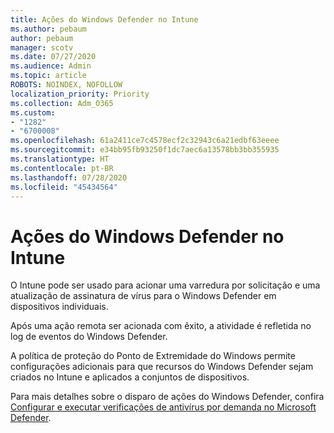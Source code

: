 ```yaml
---
title: Ações do Windows Defender no Intune
ms.author: pebaum
author: pebaum
manager: scotv
ms.date: 07/27/2020
ms.audience: Admin
ms.topic: article
ROBOTS: NOINDEX, NOFOLLOW
localization_priority: Priority
ms.collection: Adm_O365
ms.custom:
- "1282"
- "6700008"
ms.openlocfilehash: 61a2411ce7c4578ecf2c32943c6a21edbf63eeee
ms.sourcegitcommit: e34bb95fb93250f1dc7aec6a13578bb3bb355935
ms.translationtype: HT
ms.contentlocale: pt-BR
ms.lasthandoff: 07/28/2020
ms.locfileid: "45434564"
---
```

# <a name="windows-defender-actions-in-intune"></a>Ações do Windows Defender no Intune

O Intune pode ser usado para acionar uma varredura por solicitação e uma atualização de assinatura de vírus para o Windows Defender em dispositivos individuais.

Após uma ação remota ser acionada com êxito, a atividade é refletida no log de eventos do Windows Defender.

A política de proteção do Ponto de Extremidade do Windows permite configurações adicionais para que recursos do Windows Defender sejam criados no Intune e aplicados a conjuntos de dispositivos.

Para mais detalhes sobre o disparo de ações do Windows Defender, confira [Configurar e executar verificações de antivírus por demanda no Microsoft Defender](https://docs.microsoft.com/windows/security/threat-protection/windows-defender-antivirus/run-scan-windows-defender-antivirus).